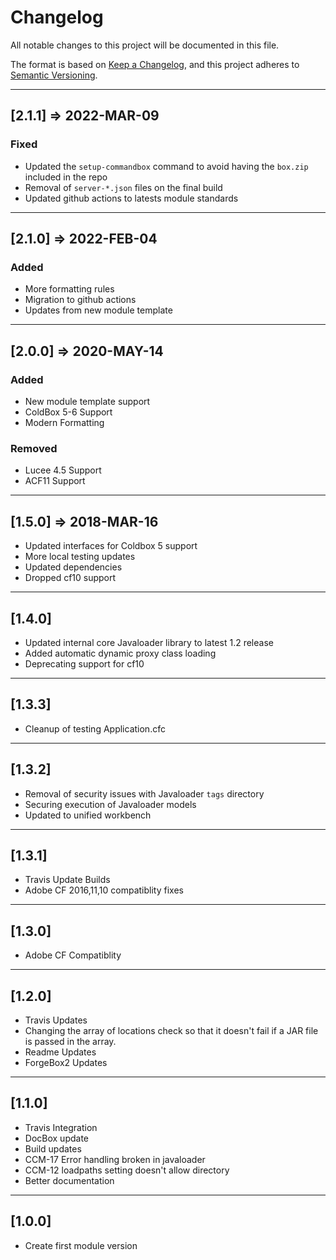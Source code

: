 # Changelog

All notable changes to this project will be documented in this file.

The format is based on [Keep a Changelog](https://keepachangelog.com/en/1.0.0/),
and this project adheres to [Semantic Versioning](https://semver.org/spec/v2.0.0.html).

----

## [2.1.1] => 2022-MAR-09

### Fixed

* Updated the `setup-commandbox` command to avoid having the `box.zip` included in the repo
* Removal of `server-*.json` files on the final build
* Updated github actions to latests module standards

----

## [2.1.0] => 2022-FEB-04

### Added

* More formatting rules
* Migration to github actions
* Updates from new module template

----

## [2.0.0] => 2020-MAY-14

### Added

* New module template support
* ColdBox 5-6 Support
* Modern Formatting

### Removed

* Lucee 4.5 Support
* ACF11 Support

----

## [1.5.0] => 2018-MAR-16

* Updated interfaces for Coldbox 5 support
* More local testing updates
* Updated dependencies
* Dropped cf10 support

----

## [1.4.0]

* Updated internal core Javaloader library to latest 1.2 release
* Added automatic dynamic proxy class loading
* Deprecating support for cf10

----

## [1.3.3]

* Cleanup of testing Application.cfc

----

## [1.3.2]

* Removal of security issues with Javaloader `tags` directory
* Securing execution of Javaloader models
* Updated to unified workbench

----

## [1.3.1]

* Travis Update Builds
* Adobe CF 2016,11,10 compatiblity fixes

----

## [1.3.0]

* Adobe CF Compatiblity

----

## [1.2.0]

* Travis Updates
* Changing the array of locations check so that it doesn't fail if a JAR file is passed in the array.
* Readme Updates
* ForgeBox2 Updates

----

## [1.1.0]

* Travis Integration
* DocBox update
* Build updates
* CCM-17 Error handling broken in javaloader
* CCM-12 loadpaths setting doesn't allow directory
* Better documentation

----

## [1.0.0]

* Create first module version
